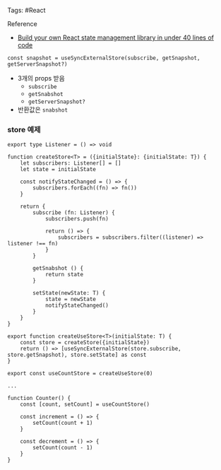 Tags: #React 

Reference
- [Build your own React state management library in under 40 lines of code](https://dev.to/paripsky/build-your-own-react-state-management-library-in-under-40-lines-of-code-with-typescript-support-hji)



```tsx
const snapshot = useSyncExternalStore(subscribe, getSnapshot, getServerSnapshot?)
```

- 3개의 props 받음
	- `subscribe`
	- `getSnabshot`
	- `getServerSnapshot?`
- 반환값은 `snabshot`

### store 예제

```tsx
export type Listener = () => void

function createStore<T> = ({initialState}: {initialState: T}) {
	let subscribers: Listener[] = []
	let state = initialState

	const notifyStateChanged = () => {
		subscribers.forEach((fn) => fn())
	}
		
	return {
		subscribe (fn: Listener) {
			subscribers.push(fn)

			return () => {
				subscribers = subscribers.filter((listener) => listener !== fn)
			}
		}

		getSnabshot () {
			return state
		}

		setState(newState: T) {
			state = newState
			notifyStateChanged()
		}
	}
}
```

```tsx
export function createUseStore<T>(initialState: T) {
	const store = createStore({initialState})
	return () => [useSyncExternalStore(store.subscribe, store.getSnapshot), store.setState] as const
}
```

```tsx
export const useCountStore = createUseStore(0)

...

function Counter() {
	const [count, setCount] = useCountStore()
	
	const increment = () => {
		setCount(count + 1)
	}

	const decrement = () => {
		setCount(count - 1)
	}
}
```